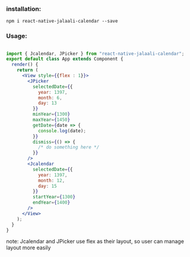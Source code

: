 ### installation:

`npm i react-native-jalaali-calendar --save`

### Usage:

 

```jsx

import { Jcalendar, JPicker } from "react-native-jalaali-calendar";
export default class App extends Component {
  render() {
    return (
      <View style={{flex : 1}}>
        <JPicker
          selectedDate={{
            year: 1397,
            month: 6,
            day: 13
          }}
          minYear={1300}
          maxYear={1450}
          getDate={date => {
            console.log(date);
          }}
          dismiss={() => {
            /* do something here */
          }}
        />
        <Jcalendar
          selectedDate={{
            year: 1397,
            month: 12,
            day: 15
          }}
          startYear={1300}
          endYear={1400}
        />
      </View>
    );
  }
}
```

note: Jcalendar and JPicker use flex as their layout, so user can manage layout more easily

